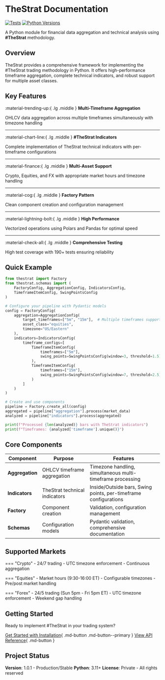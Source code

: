 # TheStrat Documentation

[![Tests](https://github.com/jlixfeld/thestrat/actions/workflows/tests.yml/badge.svg)](https://github.com/jlixfeld/thestrat/actions/workflows/tests.yml)
[![Python Versions](https://img.shields.io/badge/python-3.11%20%7C%203.12-blue)](https://github.com/jlixfeld/thestrat)

A Python module for financial data aggregation and technical analysis using **#TheStrat** methodology.

## Overview

TheStrat provides a comprehensive framework for implementing the #TheStrat trading methodology in Python. It offers high-performance timeframe aggregation, complete technical indicators, and robust support for multiple asset classes.

## Key Features

:material-trending-up:{ .lg .middle } **Multi-Timeframe Aggregation**

OHLCV data aggregation across multiple timeframes simultaneously with timezone handling

---

:material-chart-line:{ .lg .middle } **#TheStrat Indicators**

Complete implementation of TheStrat technical indicators with per-timeframe configurations

---

:material-finance:{ .lg .middle } **Multi-Asset Support**

Crypto, Equities, and FX with appropriate market hours and timezone handling

---

:material-cog:{ .lg .middle } **Factory Pattern**

Clean component creation and configuration management

---

:material-lightning-bolt:{ .lg .middle } **High Performance**

Vectorized operations using Polars and Pandas for optimal speed

---

:material-check-all:{ .lg .middle } **Comprehensive Testing**

High test coverage with 190+ tests ensuring reliability

## Quick Example

```python title="Basic TheStrat Usage with Pydantic Models"
from thestrat import Factory
from thestrat.schemas import (
    FactoryConfig, AggregationConfig, IndicatorsConfig,
    TimeframeItemConfig, SwingPointsConfig
)

# Configure your pipeline with Pydantic models
config = FactoryConfig(
    aggregation=AggregationConfig(
        target_timeframes=["5m", "15m"],  # Multiple timeframes supported
        asset_class="equities",
        timezone="US/Eastern"
    ),
    indicators=IndicatorsConfig(
        timeframe_configs=[
            TimeframeItemConfig(
                timeframes=["5m"],
                swing_points=SwingPointsConfig(window=3, threshold=1.5)  # Short-term settings
            ),
            TimeframeItemConfig(
                timeframes=["15m"],
                swing_points=SwingPointsConfig(window=7, threshold=2.5)  # Long-term settings
            )
        ]
    )
)

# Create and use components
pipeline = Factory.create_all(config)
aggregated = pipeline["aggregation"].process(market_data)
analyzed = pipeline["indicators"].process(aggregated)

print(f"Processed {len(analyzed)} bars with TheStrat indicators")
print(f"Timeframes: {analyzed['timeframe'].unique()}")
```

## Core Components

| Component | Purpose | Features |
|-----------|---------|----------|
| **Aggregation** | OHLCV timeframe aggregation | Timezone handling, simultaneous multi-timeframe processing |
| **Indicators** | TheStrat technical indicators | Inside/Outside bars, Swing points, per-timeframe configurations |
| **Factory** | Component creation | Validation, configuration management |
| **Schemas** | Configuration models | Pydantic validation, comprehensive documentation |

## Supported Markets

=== "Crypto"
    - 24/7 trading
    - UTC timezone enforcement
    - Continuous aggregation

=== "Equities"
    - Market hours (9:30-16:00 ET)
    - Configurable timezones
    - Pre/post market handling

=== "Forex"
    - 24/5 trading (Sun 5pm - Fri 5pm ET)
    - UTC timezone enforcement
    - Weekend gap handling


## Getting Started

Ready to implement #TheStrat in your trading system?

[Get Started with Installation](user-guide/installation.md){ .md-button .md-button--primary }
[View API Reference](reference/index.md){ .md-button }

## Project Status

**Version**: 1.0.1 - Production/Stable
**Python**: 3.11+
**License**: Private - All rights reserved
